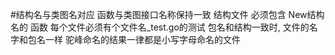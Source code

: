 #结构名与类图名对应
函数与类图接口名称保持一致
结构文件 必须包含 New结构名的 函数
每个文件必须有个文件名_test.go的测试
包名和结构一致时, 文件的名字和包名一样
驼峰命名的结果一律都是小写字母命名的文件